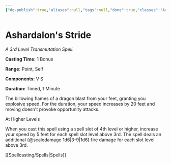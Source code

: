 ```yaml
---
{"dg-publish":true,"aliases":null,"tags":null,"done":true,"classes":"Artificer, Ranger, Sorcerer, Wizard,","spellLevel":3,"school":"Transmutation","source":"FTD","permalink":"/spells/ashardalon-s-stride/","dgHomeLink":false,"dgPassFrontmatter":true}
---
```


# Ashardalon's Stride
*A 3rd Level Transmutation Spell.*

**Casting Time:** 1 Bonus

**Range:** Point, Self

**Components:** V S 

**Duration:** Timed, 1 Minute

The billowing flames of a dragon blast from your feet, granting you explosive speed. For the duration, your speed increases by 20 feet and moving doesn't provoke opportunity attacks.

At Higher Levels

When you cast this spell using a spell slot of 4th level or higher, increase your speed by 5 feet for each spell slot level above 3rd. The spell deals an additional {@scaledamage 1d6|3-9|1d6} fire damage for each slot level above 3rd.

[[Spellcasting/Spells|Spells]]